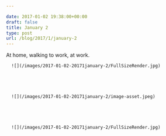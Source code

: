 ```yaml
---

date: 2017-01-02 19:38:00+00:00
draft: false
title: January 2
type: post
url: /blog/2017/1/january-2
---
```


At home, walking to work, at work.


  
      ![](/images/2017-01-02-20171january-2/FullSizeRender.jpg)

  


  
      ![](/images/2017-01-02-20171january-2/image-asset.jpeg)

  


  
      ![](/images/2017-01-02-20171january-2/FullSizeRender.jpg)

